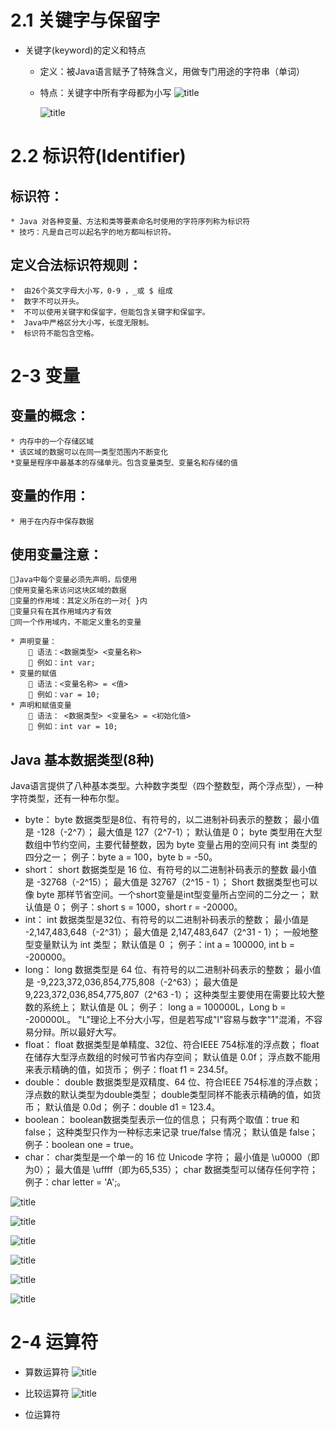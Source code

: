 # 2.1 关键字与保留字
 * 关键字(keyword)的定义和特点
	* 定义：被Java语言赋予了特殊含义，用做专门用途的字符串（单词）
	* 特点：关键字中所有字母都为小写
![title](https://raw.githubusercontent.com/XJZ-0707/imge/master/gitnote/2019/09/13/%E5%85%B3%E9%94%AE%E5%AD%97-1568373577494.jpg)

		![title](https://raw.githubusercontent.com/XJZ-0707/imge/master/gitnote/2019/09/13/%E5%85%B3%E9%94%AE%E5%AD%972-1568373621049.jpg)

# 2.2 标识符(Identifier)
## 标识符：
    * Java 对各种变量、方法和类等要素命名时使用的字符序列称为标识符
    * 技巧：凡是自己可以起名字的地方都叫标识符。
## 定义合法标识符规则：
	*  由26个英文字母大小写，0-9 ，_或 $ 组成
	*  数字不可以开头。
	*  不可以使用关键字和保留字，但能包含关键字和保留字。
	*  Java中严格区分大小写，长度无限制。
	*  标识符不能包含空格。

# 2-3 变量
## 变量的概念：
    * 内存中的一个存储区域
    * 该区域的数据可以在同一类型范围内不断变化
    *变量是程序中最基本的存储单元。包含变量类型、变量名和存储的值
## 变量的作用：
	* 用于在内存中保存数据
	
## 使用变量注意：
	Java中每个变量必须先声明，后使用
	使用变量名来访问这块区域的数据
	变量的作用域：其定义所在的一对{ }内
	变量只有在其作用域内才有效
	同一个作用域内，不能定义重名的变量
	
	* 声明变量：
		 语法：<数据类型> <变量名称>
		 例如：int var;  
	* 变量的赋值
		 语法：<变量名称> = <值>
		 例如：var = 10;
	* 声明和赋值变量
		 语法： <数据类型> <变量名> = <初始化值>
		 例如：int var = 10;
## Java 基本数据类型(8种)

Java语言提供了八种基本类型。六种数字类型（四个整数型，两个浮点型），一种字符类型，还有一种布尔型。

* byte：
byte 数据类型是8位、有符号的，以二进制补码表示的整数；
最小值是 -128（-2^7）；
最大值是 127（2^7-1）；
默认值是 0；
byte 类型用在大型数组中节约空间，主要代替整数，因为 byte 变量占用的空间只有 int 类型的四分之一；
例子：byte a = 100，byte b = -50。
* short：
short 数据类型是 16 位、有符号的以二进制补码表示的整数
最小值是 -32768（-2^15）；
最大值是 32767（2^15 - 1）；
Short 数据类型也可以像 byte 那样节省空间。一个short变量是int型变量所占空间的二分之一；
默认值是 0；
例子：short s = 1000，short r = -20000。
* int：
int 数据类型是32位、有符号的以二进制补码表示的整数；
最小值是 -2,147,483,648（-2^31）；
最大值是 2,147,483,647（2^31 - 1）；
一般地整型变量默认为 int 类型；
默认值是 0 ；
例子：int a = 100000, int b = -200000。
* long：
long 数据类型是 64 位、有符号的以二进制补码表示的整数；
最小值是 -9,223,372,036,854,775,808（-2^63）；
最大值是 9,223,372,036,854,775,807（2^63 -1）；
这种类型主要使用在需要比较大整数的系统上；
默认值是 0L；
例子： long a = 100000L，Long b = -200000L。
"L"理论上不分大小写，但是若写成"l"容易与数字"1"混淆，不容易分辩。所以最好大写。
* float：
float 数据类型是单精度、32位、符合IEEE 754标准的浮点数；
float 在储存大型浮点数组的时候可节省内存空间；
默认值是 0.0f；
浮点数不能用来表示精确的值，如货币；
例子：float f1 = 234.5f。
* double：
double 数据类型是双精度、64 位、符合IEEE 754标准的浮点数；
浮点数的默认类型为double类型；
double类型同样不能表示精确的值，如货币；
默认值是 0.0d；
例子：double d1 = 123.4。
* boolean：
boolean数据类型表示一位的信息；
只有两个取值：true 和 false；
这种类型只作为一种标志来记录 true/false 情况；
默认值是 false；
例子：boolean one = true。
* char：
char类型是一个单一的 16 位 Unicode 字符；
最小值是 \u0000（即为0）；
最大值是 \uffff（即为65,535）；
char 数据类型可以储存任何字符；
例子：char letter = 'A';。

	
![title](https://raw.githubusercontent.com/XJZ-0707/imge/master/gitnote/2019/09/13/%E6%95%B0%E6%8D%AE%E7%B1%BB%E5%9E%8B-1568379167832.jpg)

![title](https://raw.githubusercontent.com/XJZ-0707/imge/master/gitnote/2019/09/13/datatype-1568379261451.jpg)

![title](https://raw.githubusercontent.com/XJZ-0707/imge/master/gitnote/2019/09/13/%E6%95%B4%E6%95%B0%E7%B1%BB%E5%9E%8B-1568379501112.jpg)

![title](https://raw.githubusercontent.com/XJZ-0707/imge/master/gitnote/2019/09/13/%E6%B5%AE%E7%82%B9%E7%B1%BB%E5%9E%8B-1568379571841.jpg)

![title](https://raw.githubusercontent.com/XJZ-0707/imge/master/gitnote/2019/09/13/%E5%AD%97%E7%AC%A6%E7%B1%BB%E5%9E%8B-1568379634837.jpg)

![title](https://raw.githubusercontent.com/XJZ-0707/imge/master/gitnote/2019/09/13/Boolean-1568379774693.jpg)
# 2-4 运算符
* 算数运算符
![title](https://raw.githubusercontent.com/XJZ-0707/imge/master/gitnote/2019/09/13/%E7%AE%97%E6%9C%AF%E8%BF%90%E7%AE%97%E7%AC%A6-1568384345017.jpg)

* 比较运算符
![title](https://raw.githubusercontent.com/XJZ-0707/imge/master/gitnote/2019/09/13/%E6%AF%94%E8%BE%83%E8%BF%90%E7%AE%97%E7%AC%A6-1568384461665.jpg)
* 位运算符
